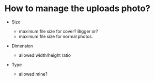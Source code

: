 # How to manage the uploads photo?
+ Size
   - maximum file size for cover?  Bigger or?
   - maximum file size for normal photos.  

+ Dimension
    - allowed width/height ratio 

+ Type
   - allowed mine?
